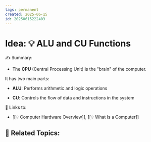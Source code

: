 ```yaml
---
tags: permanent
created: 2025-06-15
id: 20250615222403
---
```


# Idea: 💡 ALU and CU Functions

✍ Summary:
- The **CPU** (Central Processing Unit) is the "brain" of the computer.

It has two main parts:

- **ALU**: Performs arithmetic and logic operations
    
- **CU**: Controls the flow of data and instructions in the system

🔗 Links to:
- [[💡 Computer Hardware Overview]], [[💡 What Is a Computer]]

👀 Related Topics:
- 
